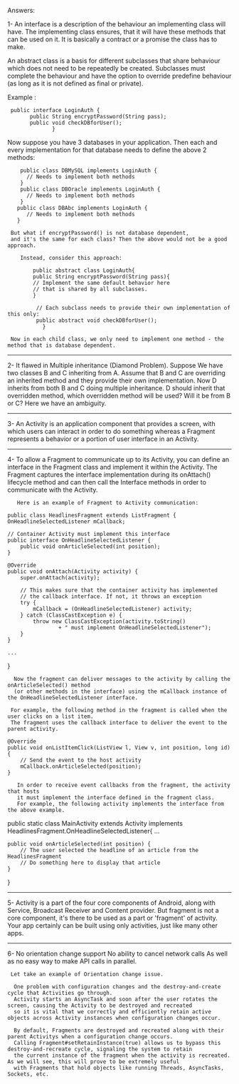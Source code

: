 Answers:

1- An interface is a description of the behaviour an implementing class will have.
   The implementing class ensures, that it will have these methods that can be used on it.
   It is basically a contract or a promise the class has to make.

   An abstract class is a basis for different subclasses that share behaviour which does not
   need to be repeatedly be created. Subclasses must complete the behaviour and have the option
   to override predefine behaviour (as long as it is not defined as final or private).

Example :

     public interface LoginAuth {
           public String encryptPassword(String pass);
           public void checkDBforUser();
                  }

   Now suppose you have 3 databases in your application. Then each and every implementation for 
   that database needs to define the above 2 methods:


        public class DBMySQL implements LoginAuth {
          // Needs to implement both methods
        }
        public class DBOracle implements LoginAuth {
          // Needs to implement both methods
        }
       public class DBAbc implements LoginAuth {
          // Needs to implement both methods
       }

     But what if encryptPassword() is not database dependent, 
     and it's the same for each class? Then the above would not be a good approach.

        Instead, consider this approach:

            public abstract class LoginAuth{
            public String encryptPassword(String pass){
            // Implement the same default behavior here 
            // that is shared by all subclasses.
            }

             // Each subclass needs to provide their own implementation of this only:
             public abstract void checkDBforUser();
               }
 
     Now in each child class, we only need to implement one method - the method that is database dependent.

------------------------------------------------------------------------------------------------------------------------------------------

2-    It flawed in Multiple inheritance (Diamond Problem). Suppose We have two classes B and C inheriting from A. 
      Assume that B and C are overriding an inherited method and they provide their own implementation. 
      Now D inherits from both B and C doing multiple inheritance. D should inherit that overridden method, 
      which overridden method will be used? Will it be from B or C? Here we have an ambiguity. 

------------------------------------------------------------------------------------------------------------------------------------------

3-    An Activity is an application component that provides a screen, with which users can interact in order
      to do something whereas a Fragment represents a behavior or a portion of user interface in an Activity.

------------------------------------------------------------------------------------------------------------------------------------------

4-    To allow a Fragment to communicate up to its Activity, you can define an interface in the Fragment class and implement
      it within the Activity. The Fragment captures the interface implementation during its onAttach() lifecycle method and
      can then call the Interface methods in order to communicate with the Activity.

       Here is an example of Fragment to Activity communication:

    public class HeadlinesFragment extends ListFragment {
    OnHeadlineSelectedListener mCallback;

    // Container Activity must implement this interface
    public interface OnHeadlineSelectedListener {
        public void onArticleSelected(int position);
    }

    @Override
    public void onAttach(Activity activity) {
        super.onAttach(activity);

        // This makes sure that the container activity has implemented
        // the callback interface. If not, it throws an exception
        try {
            mCallback = (OnHeadlineSelectedListener) activity;
        } catch (ClassCastException e) {
            throw new ClassCastException(activity.toString()
                    + " must implement OnHeadlineSelectedListener");
        }
    }

    ...
}

      Now the fragment can deliver messages to the activity by calling the onArticleSelected() method 
      (or other methods in the interface) using the mCallback instance of the OnHeadlineSelectedListener interface.

     For example, the following method in the fragment is called when the user clicks on a list item. 
     The fragment uses the callback interface to deliver the event to the parent activity.

    @Override
    public void onListItemClick(ListView l, View v, int position, long id) {
        // Send the event to the host activity
        mCallback.onArticleSelected(position);
    }

       In order to receive event callbacks from the fragment, the activity that hosts 
       it must implement the interface defined in the fragment class.
       For example, the following activity implements the interface from the above example.

public static class MainActivity extends Activity
        implements HeadlinesFragment.OnHeadlineSelectedListener{
    ...

    public void onArticleSelected(int position) {
        // The user selected the headline of an article from the HeadlinesFragment
        // Do something here to display that article
    }
}

------------------------------------------------------------------------------------------------------------------------------------------

5-   Activity is a part of the four core components of Android, along with Service, Broadcast Receiver and Content provider.
     But fragment is not a core component, it's there to be used as a part or 'fragment' of activity. Your app certainly can 
     be built using only activities, just like many other apps.

------------------------------------------------------------------------------------------------------------------------------------------

6-   No orientation change support
     No ability to cancel network calls
     As well as no easy way to make API calls in parallel.

     Let take an example of Orientation change issue.

      One problem with configuration changes and the destroy-and-create cycle that Activities go through.
      Activity starts an AsyncTask and soon after the user rotates the screen, causing the Activity to be destroyed and recreated
      so it is vital that we correctly and efficiently retain active objects across Activity instances when configuration changes occur.

      By default, Fragments are destroyed and recreated along with their parent Activitys when a configuration change occurs.
      Calling Fragment#setRetainInstance(true) allows us to bypass this destroy-and-recreate cycle, signaling the system to retain
      the current instance of the fragment when the activity is recreated. As we will see, this will prove to be extremely useful 
      with Fragments that hold objects like running Threads, AsyncTasks, Sockets, etc.
